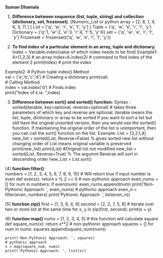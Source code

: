 **Suman Dhamala**
1. **Difference between sequence (list, tuple, string) and collection (dictionary, set, frozenset)**.
 	[Numeric_List or python array = [2, 8, 1, 4, 6, 3, 7] ]
	      [ List = ['q', 'w', 'r', 'e', 't', 'y'] ]
	       Tuple = ('q', 'w', 'e', 'r', 't', 'y') 
	       Dictionary = {'q':1, 'w':2, 'e':3, 'r':4, 't':5, 'y':6} 
                    set = {'q', 'w', 'e', 'r', 't', 'y'} 
                    Frozenset = frozenset(('q', 'w', 'e', 'r', 't', 'y')) 
	        
2. **To find index of a particular element in an array, tuple and dictionary.**
Index = Variable.index(value of which index needs to be find)
Example1:    A=[1,2,3] # an array 
            Index=A.index(2) # command to find index of the element 2
            print(Index)      # print the index 
            
Example2:  # Python tuple index() Method  
          val = ('a','b','c','d')   # Creating a dictionary 
          print(val)  
          # Calling Method  
          index = val.index('d')  # Finds index  
          print("Index of k is: ",index)  
          
          
3) **Difference between sort() and sorted() function:**
 Syntax : sorted(iterable, key=optional, reverse=optional) # takes three parameters of which key and reverse are optional.
 	iterable means the list, tuple, dictionary or array to be sorted
 If you want to sort a list but still have the original unsorted version, then you would use the sorted() function. 
 If maintaining the original order of the list is unimportant, then you can call the sort() function on the list.
 Example: 	List = [3,2,1,4]
	new_list = sorted(List, Reverse=False) % gives sorted new list without changing order of List means original variable is preserved
	print(new_list)
	print(List) #Original list not modified 
	new_list = sorted(List, Reverse=True) % The argumnt Reverse will sort in descending order
            new_List = List.sort()
	    
(4) **function filter()**	    
	numbers = [1, 2, 3, 4, 5, 6, 7, 8, 9, 10]
	# Will return true if input number is even
	def even(x):
    		return x % 2 == 0
	# non-pythonic approach
	even_nums = []
	for num in numbers:
    		if even(num):
        	even_nums.append(num) 
	print('Non-Pythonic Approach: ', even_nums)
	# pythonic approach
	even_n = filter(even, numbers)
	print('Pythonic Approach: ', list(even_n))
	
(5) **function zip()**
       first = [1, 3, 8, 4, 9]
	second = [2, 2, 7, 5, 8]
	# Iterate over two or more list at the same time
	for x, y in zip(first, second):
    	print(x + y)
	
(6) **function map()**
     nums = [1, 2, 3, 4, 5]
	# this function will calculate square
	def square_num(x): 
   		 return x**2
	# non-pythonic approach
	squares = []
	for num in nums:
    	squares.append(square_num(num))
 
	print('Non-Pythonic Approach: ', squares)
	# pythonic approach
	x = map(square_num, nums)
	print('Pythonic Approach: ', list(x))


